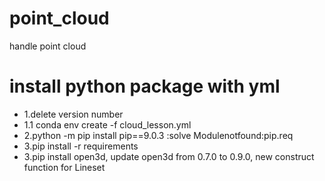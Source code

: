 # point_cloud
handle point cloud
# install python package with yml
- 1.delete version number
- 1.1 conda env create -f cloud_lesson.yml
- 2.python -m pip install pip==9.0.3 :solve Modulenotfound:pip.req
- 3.pip install -r requirements
- 3.pip install open3d, update open3d from 0.7.0 to 0.9.0, new construct function for Lineset
